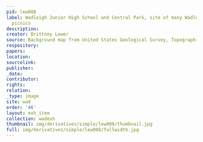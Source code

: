 ```yaml
---
pid: lew008
label: Wadleigh Junior High School and Central Park, site of many Wadleigh alumni
  picnics
description:
creator: Brittney Lewer
source: Background map from United States Geological Survey, Topographical Map, 1966
respository:
papers:
location:
sourcelink:
publisher:
_date:
contributor:
rights:
relation:
_type: image
site: wad
order: '46'
layout: exh_item
collection: wadexh
thumbnail: img/derivatives/simple/lew008/thumbnail.jpg
full: img/derivatives/simple/lew008/fullwidth.jpg
---
```

